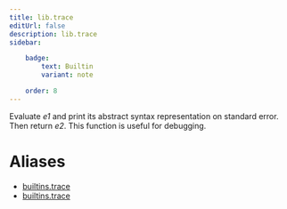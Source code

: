 ```yaml
---
title: lib.trace
editUrl: false
description: lib.trace
sidebar:

    badge:
        text: Builtin
        variant: note

    order: 8
---
```


Evaluate *e1* and print its abstract syntax representation on
standard error. Then return *e2*. This function is useful for
debugging.


# Aliases

- [builtins.trace](/nix-doc-comments/reference/builtins/builtins-trace)
- [builtins.trace](/nix-doc-comments/reference/builtins/builtins-trace)


